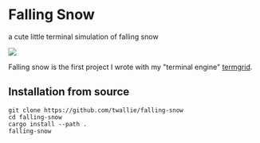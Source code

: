 # Falling Snow
a cute little terminal simulation of falling snow

![](falling-snow-demo.gif)

Falling snow is the first project I wrote with my "terminal engine" [termgrid](https://github.com/twallie/termgrid).

## Installation from source
```
git clone https://github.com/twallie/falling-snow 
cd falling-snow
cargo install --path .
falling-snow
```